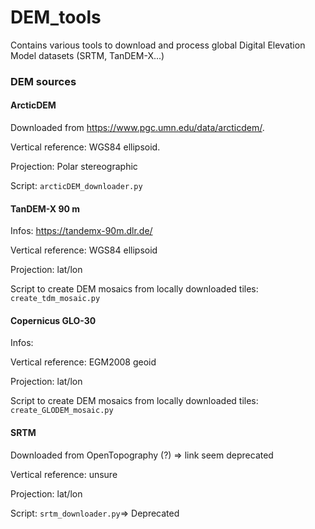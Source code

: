 # DEM_tools
Contains various tools to download and process global Digital Elevation Model datasets (SRTM, TanDEM-X...)

### DEM sources ###


#### ArcticDEM ####

Downloaded from https://www.pgc.umn.edu/data/arcticdem/.

Vertical reference: WGS84 ellipsoid.

Projection: Polar stereographic

Script: `arcticDEM_downloader.py`

#### TanDEM-X 90 m ####

Infos: https://tandemx-90m.dlr.de/

Vertical reference: WGS84 ellipsoid

Projection: lat/lon

Script to create DEM mosaics from locally downloaded tiles: `create_tdm_mosaic.py`

#### Copernicus GLO-30 ####

Infos:

Vertical reference: EGM2008 geoid

Projection: lat/lon

Script to create DEM mosaics from locally downloaded tiles: `create_GLODEM_mosaic.py`


#### SRTM ####

Downloaded from OpenTopography (?) => link seem deprecated

Vertical reference: unsure

Projection: lat/lon

Script: `srtm_downloader.py`=> Deprecated
